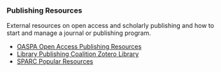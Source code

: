 
### Publishing Resources

External resources on open access and scholarly publishing and how to start and manage a journal or publishing program.

- [OASPA Open Access Publishing Resources](https://oaspa.org/information-resources/openaccessresources/)
- [Library Publishing Coalition Zotero Library](https://www.zotero.org/groups/1592237/lpc_bibliography/library)
- [SPARC Popular Resources](https://sparcopen.org/what-we-do/popular-resources/)